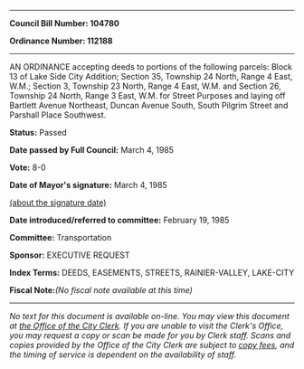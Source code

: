 

********

**Council Bill Number: 104780**
   
**Ordinance Number: 112188**
********

 AN ORDINANCE accepting deeds to portions of the following parcels: Block 13 of Lake Side City Addition; Section 35, Township 24 North, Range 4 East, W.M.; Section 3, Township 23 North, Range 4 East, W.M. and Section 26, Township 24 North, Range 3 East, W.M. for Street Purposes and laying off Bartlett Avenue Northeast, Duncan Avenue South, South Pilgrim Street and Parshall Place Southwest.

**Status:** Passed
   
**Date passed by Full Council:** March 4, 1985
   
**Vote:** 8-0
   
**Date of Mayor's signature:** March 4, 1985
   
[(about the signature date)](/~public/approvaldate.htm)
   
   
   
**Date introduced/referred to committee:** February 19, 1985
   
**Committee:** Transportation
   
**Sponsor:** EXECUTIVE REQUEST
   
   
**Index Terms:** DEEDS, EASEMENTS, STREETS, RAINIER-VALLEY, LAKE-CITY

**Fiscal Note:**_(No fiscal note available at this time)_
********

_No text for this document is available on-line. You may view this document at [the Office of the City Clerk](http://www.seattle.gov/leg/clerk/contactUs.htm). If you are unable to visit the Clerk's Office, you may request a copy or scan be made for you by Clerk staff. Scans and copies provided by the Office of the City Clerk are subject to [copy fees](http://clerk.seattle.gov/~public/clerkfees.htm), and the timing of service is dependent on the availability of staff._


